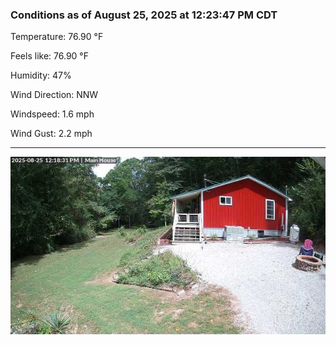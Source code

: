 ### Conditions as of August 25, 2025 at 12:23:47 PM CDT 

Temperature: 76.90 &deg;F

Feels like: 76.90 &deg;F

Humidity: 47%

Wind Direction: NNW

Windspeed: 1.6 mph

Wind Gust: 2.2 mph

---

<img src="./images/latest.jpeg"/>

